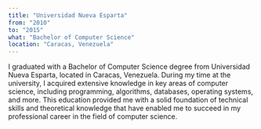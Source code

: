 ```yaml
---
title: "Universidad Nueva Esparta"
from: "2010"
to: "2015"
what: "Bachelor of Computer Science"
location: "Caracas, Venezuela"
---
```


I graduated with a Bachelor of Computer Science degree from Universidad Nueva Esparta, located in Caracas, Venezuela. During my time at the university, I acquired extensive knowledge in key areas of computer science, including programming, algorithms, databases, operating systems, and more. This education provided me with a solid foundation of technical skills and theoretical knowledge that have enabled me to succeed in my professional career in the field of computer science.
